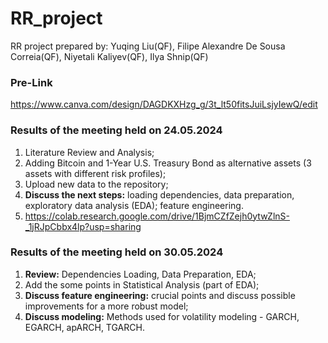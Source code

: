 # RR_project
RR project prepared by: Yuqing Liu(QF), Filipe Alexandre De Sousa Correia(QF),  Niyetali Kaliyev(QF),  Ilya Shnip(QF)

### Pre-Link
https://www.canva.com/design/DAGDKXHzg_g/3t_lt50fitsJuiLsjyIewQ/edit

### Results of the meeting held on 24.05.2024
1) Literature Review and Analysis;
2) Adding Bitcoin and 1-Year U.S. Treasury Bond as alternative assets (3 assets with different risk profiles);
3) Upload new data to the repository;
4) **Discuss the next steps:** loading dependencies, data preparation, exploratory data analysis (EDA); feature engineering.
5) https://colab.research.google.com/drive/1BjmCZfZejh0ytwZlnS-_1jRJpCbbx4lp?usp=sharing

### Results of the meeting held on 30.05.2024
1) **Review:** Dependencies Loading, Data Preparation, EDA;
2) Add the some points in Statistical Analysis (part of EDA);
3) **Discuss feature engineering:** crucial points and discuss possible improvements for a more robust model;
4) **Discuss modeling:** Methods used for volatility modeling - GARCH, EGARCH, apARCH, TGARCH.
